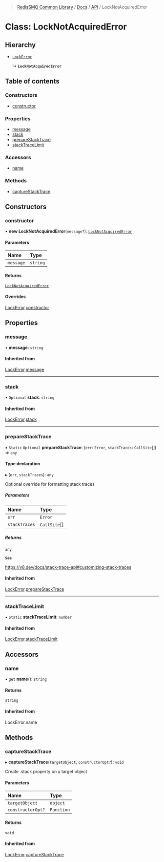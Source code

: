 >[RedisSMQ Common Library](../../../README.md) / [Docs](../../README.md) / [API](../README.md) / LockNotAcquiredError

# Class: LockNotAcquiredError

## Hierarchy

- [`LockError`](../classes/LockError.md)

  ↳ **`LockNotAcquiredError`**

## Table of contents

### Constructors

- [constructor](../classes/LockNotAcquiredError.md#constructor)

### Properties

- [message](../classes/LockNotAcquiredError.md#message)
- [stack](../classes/LockNotAcquiredError.md#stack)
- [prepareStackTrace](../classes/LockNotAcquiredError.md#preparestacktrace)
- [stackTraceLimit](../classes/LockNotAcquiredError.md#stacktracelimit)

### Accessors

- [name](../classes/LockNotAcquiredError.md#name)

### Methods

- [captureStackTrace](../classes/LockNotAcquiredError.md#capturestacktrace)

## Constructors

### constructor

• **new LockNotAcquiredError**(`message?`): [`LockNotAcquiredError`](../classes/LockNotAcquiredError.md)

#### Parameters

| Name | Type |
| :------ | :------ |
| `message` | `string` |

#### Returns

[`LockNotAcquiredError`](../classes/LockNotAcquiredError.md)

#### Overrides

[LockError](../classes/LockError.md).[constructor](../classes/LockError.md#constructor)

## Properties

### message

• **message**: `string`

#### Inherited from

[LockError](../classes/LockError.md).[message](../classes/LockError.md#message)

___

### stack

• `Optional` **stack**: `string`

#### Inherited from

[LockError](../classes/LockError.md).[stack](../classes/LockError.md#stack)

___

### prepareStackTrace

▪ `Static` `Optional` **prepareStackTrace**: (`err`: `Error`, `stackTraces`: `CallSite`[]) => `any`

#### Type declaration

▸ (`err`, `stackTraces`): `any`

Optional override for formatting stack traces

##### Parameters

| Name | Type |
| :------ | :------ |
| `err` | `Error` |
| `stackTraces` | `CallSite`[] |

##### Returns

`any`

**`See`**

https://v8.dev/docs/stack-trace-api#customizing-stack-traces

#### Inherited from

[LockError](../classes/LockError.md).[prepareStackTrace](../classes/LockError.md#preparestacktrace)

___

### stackTraceLimit

▪ `Static` **stackTraceLimit**: `number`

#### Inherited from

[LockError](../classes/LockError.md).[stackTraceLimit](../classes/LockError.md#stacktracelimit)

## Accessors

### name

• `get` **name**(): `string`

#### Returns

`string`

#### Inherited from

LockError.name

## Methods

### captureStackTrace

▸ **captureStackTrace**(`targetObject`, `constructorOpt?`): `void`

Create .stack property on a target object

#### Parameters

| Name | Type |
| :------ | :------ |
| `targetObject` | `object` |
| `constructorOpt?` | `Function` |

#### Returns

`void`

#### Inherited from

[LockError](../classes/LockError.md).[captureStackTrace](../classes/LockError.md#capturestacktrace)
